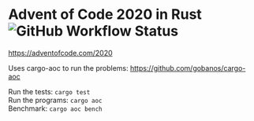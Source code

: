 # Advent of Code 2020 in Rust  ![GitHub Workflow Status](https://img.shields.io/github/workflow/status/jleguen/aoc-2020/Rust)  
https://adventofcode.com/2020


Uses cargo-aoc to run the problems: https://github.com/gobanos/cargo-aoc

Run the tests: `cargo test`  
Run the programs: `cargo aoc`  
Benchmark: `cargo aoc bench`  

